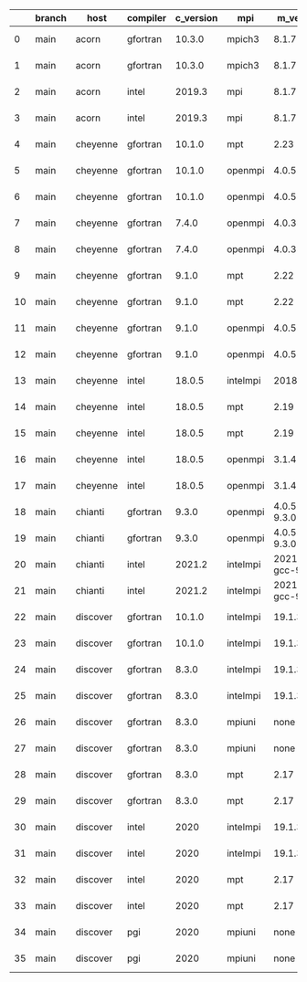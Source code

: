 |    | branch   | host     | compiler   | c_version   | mpi      | m_version          | o_g   | os    | build   |   u_pass |   u_fail |   s_pass |   s_fail |   e_pass |   e_fail |   nuopc_pass |   nuopc_fail | netcdf_c   | netcdf_f   | artifacts_hash                                                                                                 | modified                   |
|----|----------|----------|------------|-------------|----------|--------------------|-------|-------|---------|----------|----------|----------|----------|----------|----------|--------------|--------------|------------|------------|----------------------------------------------------------------------------------------------------------------|----------------------------|
|  0 | main     | acorn    | gfortran   | 10.3.0      | mpich3   | 8.1.7              | O     | Linux | Pass    |     8926 |        0 |       49 |        0 |       80 |        0 |           50 |            0 | 4.7.4      | 4.5.3      | [artifacts](https://github.com/esmf-org/esmf-test-artifacts-new/tree/99885790caa51544d317ccd541cebc711ccb2083) | 2022-03-02 23:31:40.916600 |
|  1 | main     | acorn    | gfortran   | 10.3.0      | mpich3   | 8.1.7              | g     | Linux | Pass    |     8926 |        0 |       49 |        0 |       80 |        0 |           50 |            0 | 4.7.4      | 4.5.3      | [artifacts](https://github.com/esmf-org/esmf-test-artifacts-new/tree/08591d94a2c5d02b77e090f76a368ea85223cd69) | 2022-03-02 23:31:40.916600 |
|  2 | main     | acorn    | intel      | 2019.3      | mpi      | 8.1.7              | O     | Linux | Pass    |     8926 |        0 |       49 |        0 |       80 |        0 |           50 |            0 | 4.7.4      | 4.5.3      | [artifacts](https://github.com/esmf-org/esmf-test-artifacts-new/tree/c257a4c490a92a0476c95d473688dbec00786b45) | 2022-03-02 23:31:40.916600 |
|  3 | main     | acorn    | intel      | 2019.3      | mpi      | 8.1.7              | g     | Linux | Pass    |     8926 |        0 |       49 |        0 |       80 |        0 |           50 |            0 | 4.7.4      | 4.5.3      | [artifacts](https://github.com/esmf-org/esmf-test-artifacts-new/tree/55bb91150d1509d08ee579b935d6f4ff24b9eb85) | 2022-03-02 23:31:40.916600 |
|  4 | main     | cheyenne | gfortran   | 10.1.0      | mpt      | 2.23               | g     | Linux | Pass    |     8926 |        0 |       49 |        0 |       80 |        0 |           50 |            0 | 4.7.4      | 4.5.3      | [artifacts](https://github.com/esmf-org/esmf-test-artifacts-new/tree/92f40bbac3b086992314fa7668e0c02cb1df971d) | 2022-03-02 23:35:58.526019 |
|  5 | main     | cheyenne | gfortran   | 10.1.0      | openmpi  | 4.0.5              | O     | Linux | Pass    |     8926 |        0 |       49 |        0 |       80 |        0 |           50 |            0 | 4.7.4      | 4.5.3      | [artifacts](https://github.com/esmf-org/esmf-test-artifacts-new/tree/ae2e984a5f4b660cb257d44f7b395829e7529cc6) | 2022-03-02 23:35:58.526019 |
|  6 | main     | cheyenne | gfortran   | 10.1.0      | openmpi  | 4.0.5              | g     | Linux | Pass    |     8926 |        0 |       49 |        0 |       80 |        0 |           50 |            0 | 4.7.4      | 4.5.3      | [artifacts](https://github.com/esmf-org/esmf-test-artifacts-new/tree/de4c1d76d0d30f9f23e09b8b84a38bea681d7afc) | 2022-03-02 23:35:58.526019 |
|  7 | main     | cheyenne | gfortran   | 7.4.0       | openmpi  | 4.0.3              | O     | Linux | Pass    |     8926 |        0 |       49 |        0 |       80 |        0 |           50 |            0 | 4.7.3      | 4.5.2      | [artifacts](https://github.com/esmf-org/esmf-test-artifacts-new/tree/ef78df0b798ddf959955eca750fe6697b4310c1a) | 2022-03-02 23:35:58.526019 |
|  8 | main     | cheyenne | gfortran   | 7.4.0       | openmpi  | 4.0.3              | g     | Linux | Pass    |     8926 |        0 |       49 |        0 |       80 |        0 |           50 |            0 | 4.7.3      | 4.5.2      | [artifacts](https://github.com/esmf-org/esmf-test-artifacts-new/tree/489370a8015ccb9a9b278c21d1ad7ffc499cc9a6) | 2022-03-02 23:35:58.526019 |
|  9 | main     | cheyenne | gfortran   | 9.1.0       | mpt      | 2.22               | O     | Linux | Pass    |     8926 |        0 |       49 |        0 |       80 |        0 |           50 |            0 | 4.7.3      | 4.5.2      | [artifacts](https://github.com/esmf-org/esmf-test-artifacts-new/tree/103f80f648685f03db5c8a5578ff93e756a1ee06) | 2022-03-02 23:35:58.526019 |
| 10 | main     | cheyenne | gfortran   | 9.1.0       | mpt      | 2.22               | g     | Linux | Pass    |     8926 |        0 |       49 |        0 |       80 |        0 |           50 |            0 | 4.7.3      | 4.5.2      | [artifacts](https://github.com/esmf-org/esmf-test-artifacts-new/tree/a02d8a36b2db2e687b599a202dc69ada18474b8d) | 2022-03-02 23:35:58.526019 |
| 11 | main     | cheyenne | gfortran   | 9.1.0       | openmpi  | 4.0.5              | O     | Linux | Pass    |     8926 |        0 |       49 |        0 |       80 |        0 |           50 |            0 | 4.7.3      | 4.5.2      | [artifacts](https://github.com/esmf-org/esmf-test-artifacts-new/tree/8d1a7094e39d17c78135ff564b7dff7154d0a464) | 2022-03-02 23:35:58.526019 |
| 12 | main     | cheyenne | gfortran   | 9.1.0       | openmpi  | 4.0.5              | g     | Linux | Pass    |     8926 |        0 |       49 |        0 |       80 |        0 |           50 |            0 | 4.7.3      | 4.5.2      | [artifacts](https://github.com/esmf-org/esmf-test-artifacts-new/tree/bdd0bae1cd7587a1572bdc04de7eb1cce08bc47a) | 2022-03-02 23:35:58.526019 |
| 13 | main     | cheyenne | intel      | 18.0.5      | intelmpi | 2018.4.274         | O     | Linux | Pass    |     8926 |        0 |       49 |        0 |       80 |        0 |           50 |            0 | 4.6.3      | 4.4.4      | [artifacts](https://github.com/esmf-org/esmf-test-artifacts-new/tree/5ac7b1f280acdd28c83605ce8939c53c83c24e3c) | 2022-03-02 23:35:58.526019 |
| 14 | main     | cheyenne | intel      | 18.0.5      | mpt      | 2.19               | O     | Linux | Pass    |     8926 |        0 |       49 |        0 |       80 |        0 |           50 |            0 | 4.6.3      | 4.4.4      | [artifacts](https://github.com/esmf-org/esmf-test-artifacts-new/tree/9e9ef8a835a897d45b9cb3c8b89eba76c4bbd6e7) | 2022-03-02 23:35:58.526019 |
| 15 | main     | cheyenne | intel      | 18.0.5      | mpt      | 2.19               | g     | Linux | Pass    |     8926 |        0 |       49 |        0 |       80 |        0 |           50 |            0 | 4.6.3      | 4.4.4      | [artifacts](https://github.com/esmf-org/esmf-test-artifacts-new/tree/b0b28ace8779be52fd76cc836ebcf6ee175a847d) | 2022-03-02 23:35:58.526019 |
| 16 | main     | cheyenne | intel      | 18.0.5      | openmpi  | 3.1.4              | O     | Linux | Pass    |     8926 |        0 |       49 |        0 |       80 |        0 |           50 |            0 | 4.6.3      | 4.4.4      | [artifacts](https://github.com/esmf-org/esmf-test-artifacts-new/tree/61f0092c59a379bc1028572e9a117db6d10b2124) | 2022-03-02 23:35:58.526019 |
| 17 | main     | cheyenne | intel      | 18.0.5      | openmpi  | 3.1.4              | g     | Linux | Pass    |     8926 |        0 |       49 |        0 |       80 |        0 |           50 |            0 | 4.6.3      | 4.4.4      | [artifacts](https://github.com/esmf-org/esmf-test-artifacts-new/tree/bc034d782c66fd1576e3e3fbbae9af328b6d0327) | 2022-03-02 23:35:58.526019 |
| 18 | main     | chianti  | gfortran   | 9.3.0       | openmpi  | 4.0.5-gcc-9.3.0    | O     | Linux | Pass    |     8926 |        0 |       49 |        0 |       80 |        0 |           44 |            6 | 4.8.0      | 4.5.3      | [artifacts](https://github.com/esmf-org/esmf-test-artifacts-new/tree/5ff84861b7fc405d2b05338a24c0c6e8cb0b60a8) | 2022-03-02 23:39:03.749536 |
| 19 | main     | chianti  | gfortran   | 9.3.0       | openmpi  | 4.0.5-gcc-9.3.0    | g     | Linux | Pass    |     8926 |        0 |       49 |        0 |       80 |        0 |           44 |            6 | 4.8.0      | 4.5.3      | [artifacts](https://github.com/esmf-org/esmf-test-artifacts-new/tree/16049044be31f40dc5014d082fbbc92f52964242) | 2022-03-02 23:39:03.749536 |
| 20 | main     | chianti  | intel      | 2021.2      | intelmpi | 2021.2.0-gcc-9.3.0 | O     | Linux | Pass    |     8926 |        0 |       49 |        0 |       80 |        0 |           44 |            6 | 4.8.0      | 4.5.3      | [artifacts](https://github.com/esmf-org/esmf-test-artifacts-new/tree/48991f41df2a1da94552cf2647890cf0d6e9658c) | 2022-03-02 23:39:03.749536 |
| 21 | main     | chianti  | intel      | 2021.2      | intelmpi | 2021.2.0-gcc-9.3.0 | g     | Linux | Pass    |     8926 |        0 |       49 |        0 |       80 |        0 |           44 |            6 | 4.8.0      | 4.5.3      | [artifacts](https://github.com/esmf-org/esmf-test-artifacts-new/tree/6f62a7690efafb631620dcd1ad4b9f9f4ef90e46) | 2022-03-02 23:39:03.749536 |
| 22 | main     | discover | gfortran   | 10.1.0      | intelmpi | 19.1.3.304         | O     | Linux | Pass    |     8911 |       15 |       49 |        0 |       80 |        0 |           50 |            0 |            |            | [artifacts](https://github.com/esmf-org/esmf-test-artifacts-new/tree/f2b44b42bb56ea78a1881ebf91e784fae538aac5) | 2022-03-02 23:42:58.260128 |
| 23 | main     | discover | gfortran   | 10.1.0      | intelmpi | 19.1.3.304         | g     | Linux | Pass    |     8911 |       15 |       49 |        0 |       80 |        0 |           50 |            0 |            |            | [artifacts](https://github.com/esmf-org/esmf-test-artifacts-new/tree/9465c5eddbac02170e2e9dea1866f7e5cbbb7e68) | 2022-03-02 23:42:58.260128 |
| 24 | main     | discover | gfortran   | 8.3.0       | intelmpi | 19.1.3.304         | O     | Linux | Pass    |     8911 |       15 |       49 |        0 |       80 |        0 |           50 |            0 |            |            | [artifacts](https://github.com/esmf-org/esmf-test-artifacts-new/tree/12f2b4679a323a100fd503d910ebc98527cec519) | 2022-03-02 23:42:58.260128 |
| 25 | main     | discover | gfortran   | 8.3.0       | intelmpi | 19.1.3.304         | g     | Linux | Pass    |     8911 |       15 |       49 |        0 |       80 |        0 |           50 |            0 |            |            | [artifacts](https://github.com/esmf-org/esmf-test-artifacts-new/tree/c3591c32c447e444d31069f55b3ab0046c06cde9) | 2022-03-02 23:42:58.260128 |
| 26 | main     | discover | gfortran   | 8.3.0       | mpiuni   | none               | O     | Linux | Fail    |     7418 |        0 |        8 |        0 |       43 |        0 |            0 |           50 | unknown    | unknown    | [artifacts](https://github.com/esmf-org/esmf-test-artifacts-new/tree/6c5f43f6762270304bf3166fc64cfada98ba1a96) | 2022-03-02 23:42:58.260128 |
| 27 | main     | discover | gfortran   | 8.3.0       | mpiuni   | none               | g     | Linux | Fail    |     7418 |        0 |        8 |        0 |       43 |        0 |            0 |           50 | unknown    | unknown    | [artifacts](https://github.com/esmf-org/esmf-test-artifacts-new/tree/93278cc1605a477bc9ccb45b1a4b027387c35e93) | 2022-03-02 23:42:58.260128 |
| 28 | main     | discover | gfortran   | 8.3.0       | mpt      | 2.17               | O     | Linux | Pass    |     8926 |        0 |       49 |        0 |       80 |        0 |           46 |            4 |            |            | [artifacts](https://github.com/esmf-org/esmf-test-artifacts-new/tree/881aa6c2b65a1f9a548e7a50c86cc7db31f4caf7) | 2022-03-02 23:42:58.260128 |
| 29 | main     | discover | gfortran   | 8.3.0       | mpt      | 2.17               | g     | Linux | Pass    |     8926 |        0 |       49 |        0 |       80 |        0 |           46 |            4 |            |            | [artifacts](https://github.com/esmf-org/esmf-test-artifacts-new/tree/a5cbf939c3b10546ecac7a45a7b7efec95c698c7) | 2022-03-02 23:42:58.260128 |
| 30 | main     | discover | intel      | 2020        | intelmpi | 19.1.3.304         | O     | Linux | Pass    |     8926 |        0 |       49 |        0 |       80 |        0 |           50 |            0 | 4.8.0      | 4.5.4      | [artifacts](https://github.com/esmf-org/esmf-test-artifacts-new/tree/aeef1ef33b6ad0102712426f61149a13f1f16d1a) | 2022-03-02 23:42:58.260128 |
| 31 | main     | discover | intel      | 2020        | intelmpi | 19.1.3.304         | g     | Linux | Pass    |     8926 |        0 |       49 |        0 |       80 |        0 |           50 |            0 | 4.8.0      | 4.5.4      | [artifacts](https://github.com/esmf-org/esmf-test-artifacts-new/tree/dfbabd4832cbe843bc5f3ed5580cfaeefc5f6334) | 2022-03-02 23:42:58.260128 |
| 32 | main     | discover | intel      | 2020        | mpt      | 2.17               | O     | Linux | Pass    |     8926 |        0 |       49 |        0 |       80 |        0 |           50 |            0 | 4.8.0      | 4.5.4      | [artifacts](https://github.com/esmf-org/esmf-test-artifacts-new/tree/1c5da0d497771cce8e3ee74d26ccb1f57eb88c4b) | 2022-03-02 23:42:58.260128 |
| 33 | main     | discover | intel      | 2020        | mpt      | 2.17               | g     | Linux | Pass    |     8926 |        0 |       49 |        0 |       80 |        0 |           50 |            0 | 4.8.0      | 4.5.4      | [artifacts](https://github.com/esmf-org/esmf-test-artifacts-new/tree/795a99a99ebbe197b6aecd549a019fcfe1b58e25) | 2022-03-02 23:42:58.260128 |
| 34 | main     | discover | pgi        | 2020        | mpiuni   | none               | O     | Linux | Fail    |     6796 |      622 |        6 |        2 |       40 |        3 |            0 |           50 | unknown    | unknown    | [artifacts](https://github.com/esmf-org/esmf-test-artifacts-new/tree/860cc822f4ca40fb8775f8390831a9eff5bdc1e6) | 2022-03-02 23:42:58.260128 |
| 35 | main     | discover | pgi        | 2020        | mpiuni   | none               | g     | Linux | Fail    |     6796 |      622 |        4 |        4 |       40 |        3 |            0 |           50 | unknown    | unknown    | [artifacts](https://github.com/esmf-org/esmf-test-artifacts-new/tree/86baf4f804d86c9f1c6c19cce462a72fb0918e8d) | 2022-03-02 23:42:58.260128 |